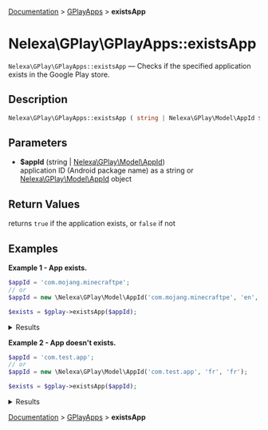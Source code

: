 [Documentation](../../README.md) > [GPlayApps](README.md) > **existsApp**

# Nelexa\GPlay\GPlayApps::existsApp
`Nelexa\GPlay\GPlayApps::existsApp` — Checks if the specified application exists in the Google Play store.

## Description
```php
Nelexa\GPlay\GPlayApps::existsApp ( string | Nelexa\GPlay\Model\AppId $appId ) : bool
```

## Parameters
* **$appId** (string | [Nelexa\GPlay\Model\AppId](../AppId/README.md))  
application ID (Android package name) as a string or [Nelexa\GPlay\Model\AppId](../AppId/README.md) object

## Return Values
returns `true` if the application exists, or `false` if not

## Examples
**Example 1 - App exists.**
```php
$appId = 'com.mojang.minecraftpe';
// or
$appId = new \Nelexa\GPlay\Model\AppId('com.mojang.minecraftpe', 'en', 'in');

$exists = $gplay->existsApp($appId);
```
<details>
  <summary>Results</summary>

```php
true
```

</details>

**Example 2 - App doesn't exists.**
```php
$appId = 'com.test.app';
// or
$appId = new \Nelexa\GPlay\Model\AppId('com.test.app', 'fr', 'fr');

$exists = $gplay->existsApp($appId);
```
<details>
  <summary>Results</summary>

```php
false
```

</details>

[Documentation](../../README.md) > [GPlayApps](README.md) > **existsApp**
